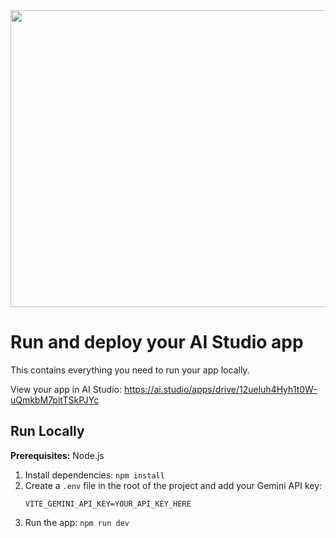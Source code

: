 <div align="center">
<img width="1200" height="475" alt="GHBanner" src="https://github.com/user-attachments/assets/0aa67016-6eaf-458a-adb2-6e31a0763ed6" />
</div>

# Run and deploy your AI Studio app

This contains everything you need to run your app locally.

View your app in AI Studio: https://ai.studio/apps/drive/12ueluh4Hyh1t0W-uQmkbM7pitTSkPJYc

## Run Locally

**Prerequisites:**  Node.js


1. Install dependencies:
   `npm install`
2. Create a `.env` file in the root of the project and add your Gemini API key:
   ```
   VITE_GEMINI_API_KEY=YOUR_API_KEY_HERE
   ```
3. Run the app:
   `npm run dev`
